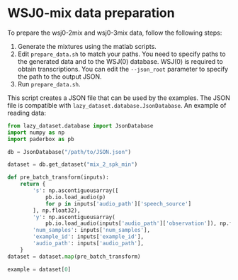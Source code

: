# WSJ0-mix data preparation

To prepare the wsj0-2mix and wsj0-3mix data, follow the following steps:
 1. Generate the mixtures using the matlab scripts.
 2. Edit `prepare_data.sh` to match your paths. You need to specify paths to the generated data and to the WSJ(0) database. WSJ(0) is required to obtain transcriptions. You can edit the `--json_root` parameter to specify the path to the output JSON.
 3. Run `prepare_data.sh`.
 
This script creates a JSON file that can be used by the examples.
The JSON file is compatible with `lazy_dataset.database.JsonDatabase`.
An example of reading data:

```python
from lazy_dataset.database import JsonDatabase
import numpy as np
import paderbox as pb

db = JsonDatabase("/path/to/JSON.json")

dataset = db.get_dataset("mix_2_spk_min")

def pre_batch_transform(inputs):
    return {
        's': np.ascontiguousarray([
            pb.io.load_audio(p)
            for p in inputs['audio_path']['speech_source']
        ], np.float32),
        'y': np.ascontiguousarray(
            pb.io.load_audio(inputs['audio_path']['observation']), np.float32),
        'num_samples': inputs['num_samples'],
        'example_id': inputs['example_id'],
        'audio_path': inputs['audio_path'],
    }
dataset = dataset.map(pre_batch_transform)

example = dataset[0]
```
 